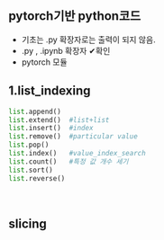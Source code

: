 ## pytorch기반 python코드
  * 기초는 .py 확장자로는 출력이 되지 않음.
  * .py , .ipynb 확장자 ✔확인
  * pytorch 모듈
    <br>
    
## 1.list_indexing
  ``` python
  list.append()
  list.extend()  #list+list
  list.insert()  #index
  list.remove()  #particular value
  list.pop()     
  list.index()   #value_index_search
  list.count()   #특정 값 개수 세기
  list.sort()
  list.reverse()
  ```
<br>

## slicing
